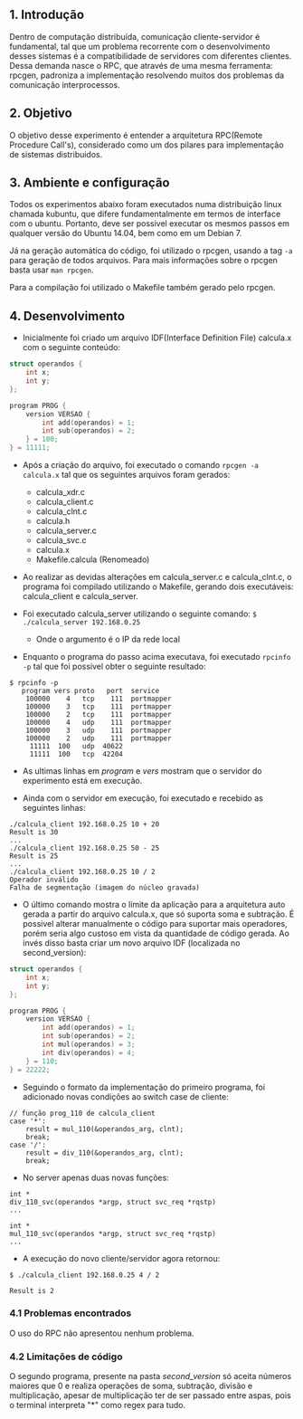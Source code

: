 ## 1. Introdução
Dentro de computação distribuída, comunicação cliente-servidor é fundamental, tal que um problema recorrente com o desenvolvimento desses sistemas é a compatibilidade de servidores com diferentes clientes. Dessa demanda nasce o RPC, que através de uma mesma ferramenta: rpcgen, padroniza a implementação resolvendo muitos dos problemas da comunicação interprocessos.

## 2. Objetivo
O objetivo desse experimento é entender a arquitetura RPC(Remote Procedure Call's), considerado como um dos pilares para implementação de sistemas distribuidos.

## 3. Ambiente e configuração
Todos os experimentos abaixo foram executados numa distribuição linux chamada kubuntu, que difere fundamentalmente em termos de interface com o ubuntu. Portanto, deve ser possivel executar os mesmos passos em qualquer versão do Ubuntu 14.04, bem como em um Debian 7.

Já na geração automática do código, foi utilizado o rpcgen, usando a tag `-a` para geração de todos arquivos. Para mais informações sobre o rpcgen basta usar `man rpcgen`.

Para a compilação foi utilizado o Makefile também gerado pelo rpcgen.

## 4. Desenvolvimento

- Inicialmente foi criado um arquivo IDF(Interface Definition File) calcula.x com o seguinte conteúdo:

``` C
struct operandos {
	int x;
	int y;
};

program PROG {
	version VERSAO {
		int add(operandos) = 1;
		int sub(operandos) = 2;
	} = 100;
} = 11111;
```

- Após a criação do arquivo, foi executado o comando `rpcgen -a calcula.x` tal que os seguintes arquivos foram gerados:

  - calcula_xdr.c
  - calcula_client.c
  - calcula_clnt.c
  - calcula.h
  - calcula_server.c
  - calcula_svc.c
  - calcula.x
  - Makefile.calcula (Renomeado)

- Ao realizar as devidas alterações em calcula_server.c e calcula_clnt.c, o programa foi compilado utilizando o Makefile, gerando dois executáveis: calcula_client e calcula_server.

- Foi executado calcula_server utilizando o seguinte comando: `$ ./calcula_server 192.168.0.25`
  - Onde o argumento é o IP da rede local

- Enquanto o programa do passo acima executava, foi executado `rpcinfo -p` tal que foi possível obter o seguinte resultado:

```
$ rpcinfo -p
   program vers proto   port  service
    100000    4   tcp    111  portmapper
    100000    3   tcp    111  portmapper
    100000    2   tcp    111  portmapper
    100000    4   udp    111  portmapper
    100000    3   udp    111  portmapper
    100000    2   udp    111  portmapper
     11111  100   udp  40622
     11111  100   tcp  42204
```

- As ultimas linhas em <i>program</i> e <i>vers</i> mostram que o servidor do experimento está em execução.

- Ainda com o servidor em execução, foi executado e recebido as seguintes linhas:

```
./calcula_client 192.168.0.25 10 + 20
Result is 30
...
./calcula_client 192.168.0.25 50 - 25
Result is 25
...
./calcula_client 192.168.0.25 10 / 2
Operador inválido
Falha de segmentação (imagem do núcleo gravada)
```

- O último comando mostra o limite da aplicação para a arquitetura auto gerada a partir do arquivo calcula.x, que só suporta soma e subtração. É possivel alterar manualmente o código para suportar mais operadores, porém seria algo custoso em vista da quantidade de código gerada. Ao invés disso basta criar um novo arquivo IDF (localizada no second_version):

``` C
struct operandos {
	int x;
	int y;
};

program PROG {
	version VERSAO {
		int add(operandos) = 1;
		int sub(operandos) = 2;
		int mul(operandos) = 3;
		int div(operandos) = 4;
	} = 110;
} = 22222;

```

- Seguindo o formato da implementação do primeiro programa, foi adicionado novas condições ao switch case de cliente:

```
// função prog_110 de calcula_client
case '*':
	result = mul_110(&operandos_arg, clnt);
	break;
case '/':
	result = div_110(&operandos_arg, clnt);
	break;
```

- No server apenas duas novas funções:

```
int *
div_110_svc(operandos *argp, struct svc_req *rqstp)
...

int *
mul_110_svc(operandos *argp, struct svc_req *rqstp)
...
```

- A execução do novo cliente/servidor agora retornou:

```
$ ./calcula_client 192.168.0.25 4 / 2

Result is 2
```

### 4.1 Problemas encontrados

O uso do RPC não apresentou nenhum problema.

### 4.2 Limitações de código

O segundo programa, presente na pasta <i>second_version</i> só aceita números maiores que 0 e realiza operações de soma, subtração, divisão e multiplicação, apesar de multiplicação ter de ser passado entre aspas, pois o terminal interpreta "*" como regex para tudo.
